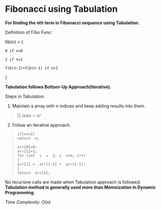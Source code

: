 ﻿#  Fibonacci using Tabulation

**For finding the nth term in Fibonacci sequence using Tabulation.**

Definition of Fibo Func:

fib(n) = {

	0 if n=0

	1 if n=1

	fib(n-2)+fib(n-1) if n>1
}

**Tabulation follows Bottom-Up Approach(Iterative).**

Steps in Tabulation:
1. Maintain a array with n indices and keep adding results into them.

> [] /*size = n*/
2. Follow an iterative approach.
> 
>     if(n<=1)
>     return  n;
>      
>     arr[0]=0;    
>     arr[1]=1;    
>     for (int  i  =  2; i  <=n; i++)    
>     {    
>     arr[i] =  arr[i-2] +  arr[i-1];    
>     }
>     return  arr[n];

No recursive calls are made when Tabulation approach is followed.
**Tabulation method is generally used more than Memoization in Dynamic Programming.**

_Time Complexity_:  O(n)
